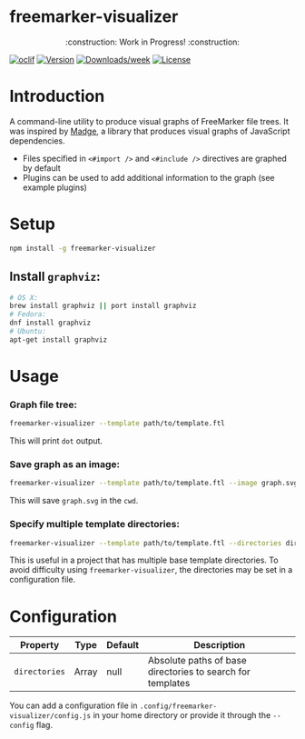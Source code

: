 freemarker-visualizer
=====================

<p align="center">
    :construction: Work in Progress! :construction:
</p>

[![oclif](https://img.shields.io/badge/cli-oclif-brightgreen.svg)](https://oclif.io)
[![Version](https://img.shields.io/npm/v/freemarker-visualizer.svg)](https://npmjs.org/package/freemarker-visualizer)
[![Downloads/week](https://img.shields.io/npm/dw/freemarker-visualizer.svg)](https://npmjs.org/package/freemarker-visualizer)
[![License](https://img.shields.io/npm/l/freemarker-visualizer.svg)](https://github.com/colinfruit/freemarker-visualizer/blob/master/package.json)

<!-- introduction -->
# Introduction
A command-line utility to produce visual graphs of FreeMarker file trees.
It was inspired by [Madge](https://github.com/pahen/madge), a library that produces visual graphs of JavaScript dependencies.

- Files specified in `<#import />` and `<#include />` directives are graphed by default
- Plugins can be used to add additional information to the graph (see example plugins)
<!-- introductionstop -->

<!-- setup -->
# Setup
```sh
npm install -g freemarker-visualizer
```
## Install `graphviz`:
```sh
# OS X:
brew install graphviz || port install graphviz
# Fedora:
dnf install graphviz
# Ubuntu:
apt-get install graphviz
```
<!-- setupstop -->

# Usage
### Graph file tree:
```sh
freemarker-visualizer --template path/to/template.ftl
```
This will print `dot` output.

### Save graph as an image:
```sh
freemarker-visualizer --template path/to/template.ftl --image graph.svg
```
This will save `graph.svg` in the `cwd`.

### Specify multiple template directories:
```sh
freemarker-visualizer --template path/to/template.ftl --directories dir1,dir2
```
This is useful in a project that has multiple base template directories. To avoid difficulty using `freemarker-visualizer`, the directories may be set in a configuration file.

# Configuration
Property | Type | Default | Description
--- | --- | --- | ---
`directories` | Array | null | Absolute paths of base directories to search for templates

You can add a configuration file in `.config/freemarker-visualizer/config.js` in your home directory or provide it through the `--config` flag.


